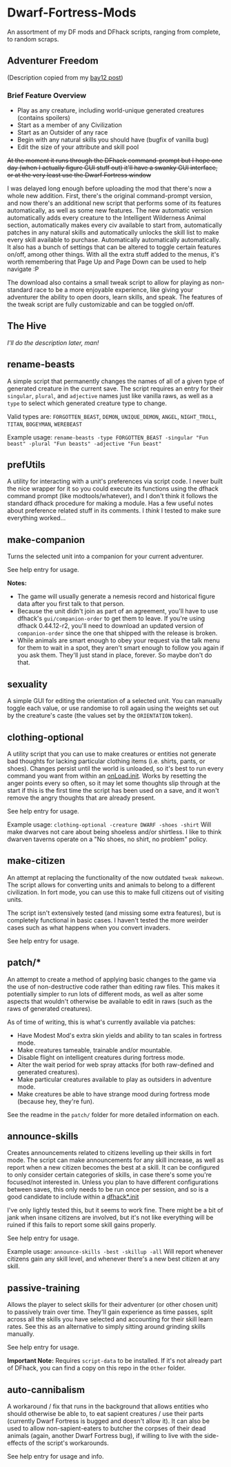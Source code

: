 # Dwarf-Fortress-Mods
An assortment of my DF mods and DFhack scripts, ranging from complete, to random scraps.

## Adventurer Freedom
(Description copied from my [bay12 post](http://www.bay12forums.com/smf/index.php?topic=164709.0))
### Brief Feature Overview
* Play as any creature, including world-unique generated creatures (contains spoilers)
* Start as a member of any Civilization
* Start as an Outsider of any race
* Begin with any natural skills you should have (bugfix of vanilla bug)
* Edit the size of your attribute and skill pool

~~At the moment it runs through the DFhack command-prompt but I hope one day (when I actually figure GUI stuff out) it'll have a swanky GUI interface, or at the very least use the Dwarf Fortress window~~

I was delayed long enough before uploading the mod that there's now a whole new addition. First, there's the original command-prompt version, and now there's an additional new script that performs some of its features automatically, as well as some new features. The new automatic version automatically adds every creature to the Intelligent Wilderness Animal section, automatically makes every civ available to start from, automatically patches in any natural skills and automatically unlocks the skill list to make every skill available to purchase. Automatically automatically automatically. It also has a bunch of settings that can be altered to toggle certain features on/off, among other things. With all the extra stuff added to the menus, it's worth remembering that Page Up and Page Down can be used to help navigate :P

The download also contains a small tweak script to allow for playing as non-standard race to be a more enjoyable experience, like giving your adventurer the ability to open doors, learn skills, and speak. The features of the tweak script are fully customizable and can be toggled on/off.

## The Hive
*I'll do the description later, man!*

## rename-beasts
A simple script that permanently changes the names of all of a given type of generated creature in the current save. The script requires an entry for their `singular`, `plural`, and `adjective` names just like vanilla raws, as well as a `type` to select which generated creature type to change.

Valid types are: `FORGOTTEN_BEAST`, `DEMON`, `UNIQUE_DEMON`, `ANGEL`, `NIGHT_TROLL`, `TITAN`, `BOGEYMAN`, `WEREBEAST`

Example usage: ``rename-beasts -type FORGOTTEN_BEAST -singular "Fun beast" -plural "Fun beasts" -adjective "Fun beast"``

## prefUtils
A utility for interacting with a unit's preferences via script code. I never built the nice wrapper for it so you could execute its functions using the dfhack command prompt (like modtools/whatever), and I don't think it follows the standard dfhack procedure for making a module. Has a few useful notes about preference related stuff in its comments. I *think* I tested to make sure everything worked...

## make-companion
Turns the selected unit into a companion for your current adventurer. 

See help entry for usage.

**Notes:**
* The game will usually generate a nemesis record and historical figure data after you first talk to that person.
* Because the unit didn't join as part of an agreement, you'll have to use dfhack's `gui/companion-order` to get them to leave. If you're using dfhack 0.44.12-r2, you'll need to download an updated version of `companion-order` since the one that shipped with the release is broken.
* While animals are smart enough to obey your request via the talk menu for them to wait in a spot, they aren't smart enough to follow you again if you ask them. They'll just stand in place, forever. So maybe don't do that.

## sexuality
A simple GUI for editing the orientation of a selected unit. You can manually toggle each value, or use randomise to roll again using the weights set out by the creature's caste (the values set by the `ORIENTATION` token).

## clothing-optional
A utility script that you can use to make creatures or entities not generate bad thoughts for lacking particular clothing items (i.e. shirts, pants, or shoes). Changes persist until the world is unloaded, so it's best to run every command you want from within an [onLoad.init](https://dfhack.readthedocs.io/en/stable/docs/Core.html#onload-init "DFHack Documentation"). Works by resetting the anger points every so often, so it may let some thoughts slip through at the start if this is the first time the script has been used on a save, and it won't remove the angry thoughts that are already present.

See help entry for usage.

Example usage: ``clothing-optional -creature DWARF -shoes -shirt`` Will make dwarves not care about being shoeless and/or shirtless. I like to think dwarven taverns operate on a "No shoes, no shirt, no problem" policy.

## make-citizen
An attempt at replacing the functionality of the now outdated `tweak makeown`. The script allows for converting units and animals to belong to a different civilization. In fort mode, you can use this to make full citizens out of visiting units.

The script isn't extensively tested (and missing some extra features), but is completely functional in basic cases. I haven't tested the more weirder cases such as what happens when you convert invaders.

See help entry for usage.

## patch/*
An attempt to create a method of applying basic changes to the game via the use of non-destructive code rather than editing raw files. This makes it potentially simpler to run lots of different mods, as well as alter some aspects that wouldn't otherwise be available to edit in raws (such as the raws of generated creatures).

As of time of writing, this is what's currently available via patches:
- Have Modest Mod's extra skin yields and ability to tan scales in fortress mode.
- Make creatures tameable, trainable and/or mountable.
- Disable flight on intelligent creatures during fortress mode.
- Alter the wait period for web spray attacks (for both raw-defined and generated creatures).
- Make particular creatures available to play as outsiders in adventure mode.
- Make creatures be able to have strange mood during fortress mode (because hey, they're fun).

See the readme in the `patch/` folder for more detailed information on each.

## announce-skills
Creates announcements related to citizens levelling up their skills in fort mode. The script can make announcements for any skill increase, as well as report when a new citizen becomes the best at a skill. It can be configured to only consider certain categories of skills, in case there's some you're focused/not interested in. Unless you plan to have different configurations between saves, this only needs to be run once per session, and so is a good candidate to include within a [dfhack*.init](https://dfhack.readthedocs.io/en/stable/docs/Core.html#dfhack-init "DFHack Documentation")

I've only lightly tested this, but it seems to work fine. There might be a bit of jank when insane citizens are involved, but it's not like everything will be ruined if this fails to report some skill gains properly.

See help entry for usage.

Example usage: ``announce-skills -best -skillup -all`` Will report whenever citizens gain any skill level, and whenever there's a new best citizen at any skill.

## passive-training
Allows the player to select skills for their adventurer (or other chosen unit) to passively train over time. They'll gain experience as time passes, split across all the skills you have selected and accounting for their skill learn rates. See this as an alternative to simply sitting around grinding skills manually.

See help entry for usage.

**Important Note:** Requires `script-data` to be installed. If it's not already part of DFhack, you can find a copy on this repo in the `Other` folder.

## auto-cannibalism
A workaround / fix that runs in the background that allows entities who should otherwise be able to, to eat sapient creatures / use their parts (currently Dwarf Fortress is bugged and doesn't allow it). It can also be used to allow non-sapient-eaters to butcher the corpses of their dead animals (again, another Dwarf Fortress bug), if willing to live with the side-effects of the script's workarounds.

See help entry for usage and info.

